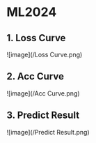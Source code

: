 # ML2024

## 1. Loss Curve
![image](/Loss Curve.png)

## 2. Acc Curve
![image](/Acc Curve.png)

## 3. Predict Result
![image](/Predict Result.png)
